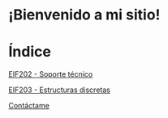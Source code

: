# ¡Bienvenido a mi sitio!

# Índice

[EIF202 - Soporte técnico](./_posts/eif202.md)

[EIF203 - Estructuras discretas]()

[Contáctame](./contacto.md)
